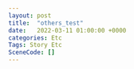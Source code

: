 ```yaml
---
layout: post
title:  "others_test"
date:   2022-03-11 01:00:00 +0000
categories: Etc
Tags: Story Etc
SceneCode: []
---
```

